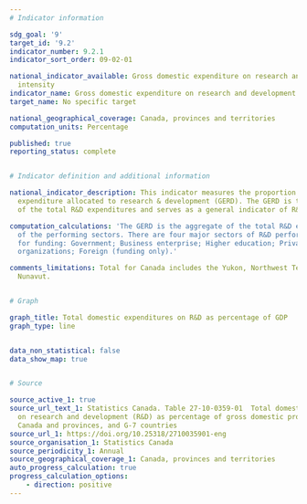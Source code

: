 ```yaml
---
# Indicator information

sdg_goal: '9'
target_id: '9.2'
indicator_number: 9.2.1
indicator_sort_order: 09-02-01

national_indicator_available: Gross domestic expenditure on research and development
  intensity
indicator_name: Gross domestic expenditure on research and development intensity
target_name: No specific target

national_geographical_coverage: Canada, provinces and territories
computation_units: Percentage

published: true
reporting_status: complete


# Indicator definition and additional information

national_indicator_description: This indicator measures the proportion of gross domestic
  expenditure allocated to research & development (GERD). The GERD is the aggregate
  of the total R&D expenditures and serves as a general indicator of R&D activity.

computation_calculations: 'The GERD is the aggregate of the total R&D expenditures
  of the performing sectors. There are four major sectors of R&D performance and five
  for funding: Government; Business enterprise; Higher education; Private non-profit
  organizations; Foreign (funding only).'

comments_limitations: Total for Canada includes the Yukon, Northwest Territories and
  Nunavut.


# Graph

graph_title: Total domestic expenditures on R&D as percentage of GDP
graph_type: line


data_non_statistical: false
data_show_map: true


# Source

source_active_1: true
source_url_text_1: Statistics Canada. Table 27-10-0359-01  Total domestic expenditures
  on research and development (R&D) as percentage of gross domestic product (GDP),
  Canada and provinces, and G-7 countries
source_url_1: https://doi.org/10.25318/2710035901-eng
source_organisation_1: Statistics Canada
source_periodicity_1: Annual
source_geographical_coverage_1: Canada, provinces and territories
auto_progress_calculation: true
progress_calculation_options:
    - direction: positive
---
```

